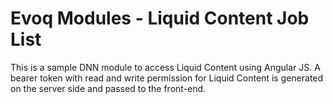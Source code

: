 # Evoq Modules - Liquid Content Job List

This is a sample DNN module to access Liquid Content using Angular JS. A bearer token with read and write permission for Liquid Content is generated on the server side and passed to the front-end.
